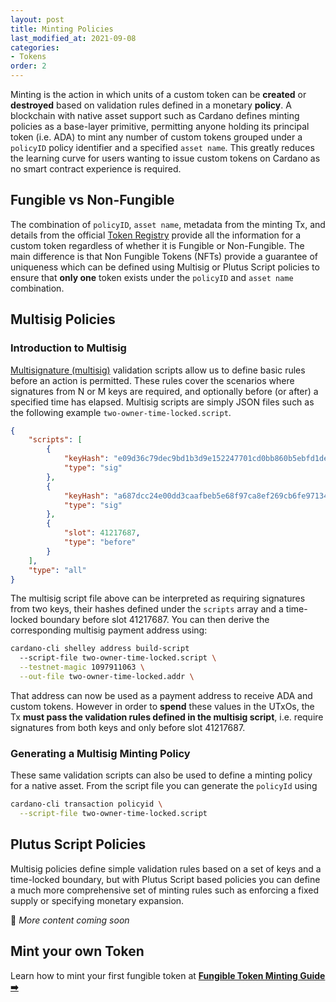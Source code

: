 ```yaml
---
layout: post
title: Minting Policies
last_modified_at: 2021-09-08
categories:
- Tokens
order: 2
---
```


Minting is the action in which units of a custom token can be **created** or **destroyed** based on validation rules defined in a monetary **policy**. A blockchain with native asset support such as Cardano defines minting policies as a base-layer primitive, permitting anyone holding its principal token (i.e. ADA) to mint any number of custom tokens grouped under a `policyID` policy identifier and a specified `asset name`. This greatly reduces the learning curve for users wanting to issue custom tokens on Cardano as no smart contract experience is required.

## Fungible vs Non-Fungible 

The combination of `policyID`, `asset name`, metadata from the minting Tx, and details from the official [Token Registry](https://github.com/cardano-foundation/cardano-token-registry) provide all the information for a custom token regardless of whether it is Fungible or Non-Fungible. The main difference is that Non Fungible Tokens (NFTs) provide a guarantee of uniqueness which can be defined using Multisig or Plutus Script policies to ensure that **only one** token exists under the `policyID` and `asset name` combination. 

## Multisig Policies

### Introduction to Multisig
[Multisignature (multisig)](https://github.com/input-output-hk/cardano-node/blob/c6b574229f76627a058a7e559599d2fc3f40575d/doc/reference/simple-scripts.md) validation scripts allow us to define basic rules before an action is permitted. These rules cover the scenarios where signatures from N or M keys are required, and optionally before (or after) a specified time has elapsed. Multisig scripts are simply JSON files such as the following example `two-owner-time-locked.script`.

```json
{
    "scripts": [
        {
            "keyHash": "e09d36c79dec9bd1b3d9e152247701cd0bb860b5ebfd1de8abb6735a",
            "type": "sig"
        },
        {
            "keyHash": "a687dcc24e00dd3caafbeb5e68f97ca8ef269cb6fe971345eb951756",
            "type": "sig"
        },
        {
            "slot": 41217687,
            "type": "before"
        }
    ],
    "type": "all"
}
```

The multisig script file above can be interpreted as requiring signatures from two keys, their hashes defined under the `scripts` array and a time-locked boundary before slot 41217687. You can then derive the corresponding multisig payment address using:

```bash
cardano-cli shelley address build-script
  --script-file two-owner-time-locked.script \
  --testnet-magic 1097911063 \
  --out-file two-owner-time-locked.addr \
```

That address can now be used as a payment address to receive ADA and custom tokens. However in order to **spend** these values in the UTxOs, the Tx **must pass the validation rules defined in the multisig script**, i.e. require signatures from both keys and only before  slot 41217687.

### Generating a Multisig Minting Policy
These same validation scripts can also be used to define a minting policy for a native asset. From the script file you can generate the `policyId` using

```bash
cardano-cli transaction policyid \
  --script-file two-owner-time-locked.script
```

## Plutus Script Policies
Multisig policies define simple validation rules based on a set of keys and a time-locked boundary, but with Plutus Script based policies you can define a much more comprehensive set of minting rules such as enforcing a fixed supply or specifying monetary expansion.

🚧 _More content coming soon_

## Mint your own Token
Learn how to mint your first fungible token at **[Fungible Token Minting Guide ➡️](https://learn.lovelace.academy/tokens/fungible-token-minting-guide/)**

